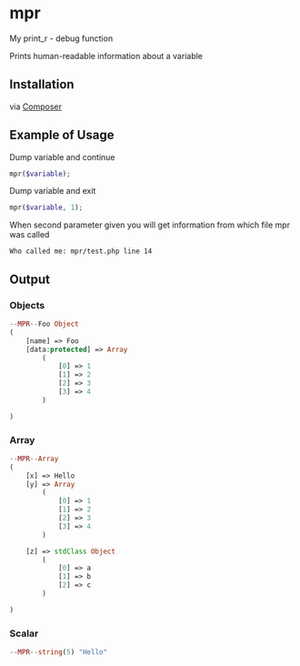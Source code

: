 # mpr
My print_r - debug function

Prints human-readable information about a variable

## Installation

via [Composer](https://packagist.org/packages/clean/mpr)

## Example of Usage

Dump variable and continue

```php
mpr($variable);
```

Dump variable and exit

```php
mpr($variable, 1);
```

When second parameter given you will get information from which file mpr was called

```
Who called me: mpr/test.php line 14
```

## Output

### Objects

```php
--MPR--Foo Object
(
    [name] => Foo
    [data:protected] => Array
        (
            [0] => 1
            [1] => 2
            [2] => 3
            [3] => 4
        )

)
```

### Array

```php
--MPR--Array
(
    [x] => Hello
    [y] => Array
        (
            [0] => 1
            [1] => 2
            [2] => 3
            [3] => 4
        )

    [z] => stdClass Object
        (
            [0] => a
            [1] => b
            [2] => c
        )

)
```

### Scalar

```php
--MPR--string(5) "Hello"
```
